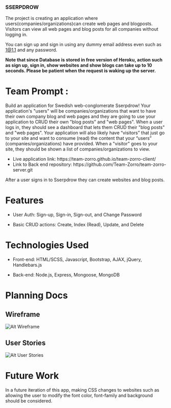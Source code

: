 ### SSERPDROW
The project is creating an application where users(companies/organizations)can create web pages and blogposts. Visitors can view all web pages and blog posts for all companies without logging in.
</br> 

You can sign up and sign in using any dummy email address even such as 1@1.1 and any password. </br>

<strong>Note that since Database is stored in free version of Heroku, action such as  sign up, sign in, show websites and show blogs can take up to 10 seconds. Please be patient when the request is waking up the server.</strong>


# Team Prompt :
Build an application for Swedish web-conglomerate Sserpdrow! Your application's "users" will be companies/organizations that want to have their own company blog and web pages and they are going to use your application to CRUD their own "blog posts" and "web pages". When a user logs in, they should see a dashboard that lets them CRUD their "blog posts" and "web pages". Your application will also likely have “visitors” that just go to your site and want to consume (read) the content that your “users” (companies/organizations) have provided. When a "visitor" goes to your site, they should be shown a list of companies/organizations to view.

<ul>
  <li>Live application link: https://team-zorro.github.io/team-zorro-client/ </li> 
  <li>Link to Back end repository: https://github.com/Team-Zorro/team-zorro-server.git </li>
</ul>

After a user signs in to Sserpdrow they can create websites and blog posts.

# Features
* User Auth: Sign-up, Sign-in, Sign-out, and Change Password

* Basic CRUD actions: Create, Index (Read), Update, and Delete

# Technologies Used
* Front-end: HTML/SCSS, Javascript, Bootstrap, AJAX, jQuery, Handlebars.js

* Back-end: Node.js, Express, Mongoose, MongoDB

# Planning Docs

## Wireframe
![Alt Wireframe](Wireframe.png?raw=true)

## User Stories
![Alt User Stories](User-Stories.png?raw=true)

# Future Work
In a future iteration of this app, making CSS changes to websites such as allowing
the user to modify the font color, font-family and background should be considered.
